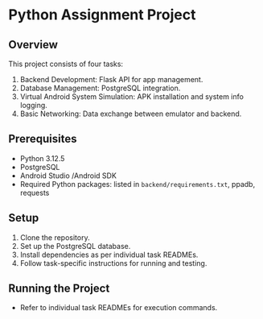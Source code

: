 # Python Assignment Project

## Overview
This project consists of four tasks:
1. Backend Development: Flask API for app management.
2. Database Management: PostgreSQL integration.
3. Virtual Android System Simulation: APK installation and system info logging.
4. Basic Networking: Data exchange between emulator and backend.

## Prerequisites
- Python 3.12.5
- PostgreSQL
- Android Studio /Android SDK
- Required Python packages: listed in `backend/requirements.txt`, ppadb, requests

## Setup
1. Clone the repository.
2. Set up the PostgreSQL database.
3. Install dependencies as per individual task READMEs.
4. Follow task-specific instructions for running and testing.

## Running the Project
- Refer to individual task READMEs for execution commands.

